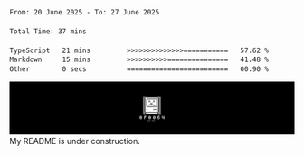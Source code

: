 <!--START_SECTION:waka-->

```txt
From: 20 June 2025 - To: 27 June 2025

Total Time: 37 mins

TypeScript   21 mins         >>>>>>>>>>>>>>===========   57.62 %
Markdown     15 mins         >>>>>>>>>>===============   41.48 %
Other        0 secs          =========================   00.90 %
```

<!--END_SECTION:waka-->

<img src="https://raw.githubusercontent.com/n3xta/image-hosting/main/img/202411032331174.png"/>
My README is under construction. 
